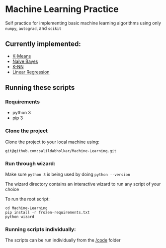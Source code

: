 # Machine Learning Practice
Self practice for implementing basic machine learning algorithms using only
`numpy`, `autograd`, and `scikit`

## Currently implemented:
* [K-Means](code/Kmeans.py)
* [Naive Bayes](code/naive_bayes.py)
* [K-NN](code/knn.py)
* [Linear Regression](code/linear_regression.py)

## Running these scripts

### Requirements
* python 3
* pip 3

### Clone the project
Clone the project to your local machine using:

    git@github.com:salildabholkar/Machine-Learning.git

### Run through wizard:
Make sure `python 3` is being used by doing `python --version`

The wizard directory contains an interactive wizard to
run any script of your choice

To run the root script:

    cd Machine-Learning
    pip install -r frozen-requirements.txt
    python wizard
    
### Running scripts individually:
The scripts can be run individually from the [/code](code/) folder